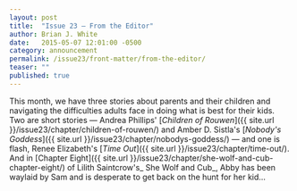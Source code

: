 ```yaml
---
layout: post
title:  "Issue 23 — From the Editor"
author: Brian J. White
date:   2015-05-07 12:01:00 -0500
category: announcement
permalink: /issue23/front-matter/from-the-editor/
teaser: ""
published: true
---
```


This month, we have three stories about parents and their children and navigating the difficulties adults face in doing what is best for their kids. Two are short stories — Andrea Phillips' [_Children of Rouwen_]({{ site.url }}/issue23/chapter/children-of-rouwen/) and Amber D. Sistla's [_Nobody's Goddess_]({{ site.url }}/issue23/chapter/nobodys-goddess/) — and one is flash, Renee Elizabeth's [_Time Out_]({{ site.url }}/issue23/chapter/time-out/). And in [Chapter Eight]({{ site.url }}/issue23/chapter/she-wolf-and-cub-chapter-eight/) of Lilith Saintcrow's_ She Wolf and Cub_, Abby has been waylaid by Sam and is desperate to get back on the hunt for her kid…
